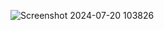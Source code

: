 ![Screenshot 2024-07-20 103826](https://github.com/user-attachments/assets/bed9c44b-b019-4335-b6f9-53633361289e)
